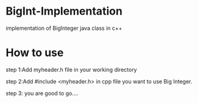 # BigInt-Implementation
implementation of BigInteger java class in c++

# How to use
step 1:Add myheader.h file in your working directory

step 2:Add #include <myheader.h> in cpp file you want to use Big Integer.

step 3: you are good to go....
